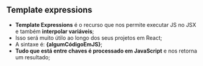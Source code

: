 ## Template expressions

- **Template Expressions** é o recurso que nos permite executar JS no JSX e também **interpolar variáveis**;
- Isso será muito útilo ao longo dos seus projetos em React;
- A sintaxe é: **{algumCódigoEmJS}**;
- **Tudo que está entre chaves é processado em JavaScript** e nos retorna um resultado;